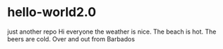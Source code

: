 # hello-world2.0
just another repo
Hi everyone the weather is nice. The beach is hot. The beers are cold.
Over and out from Barbados
